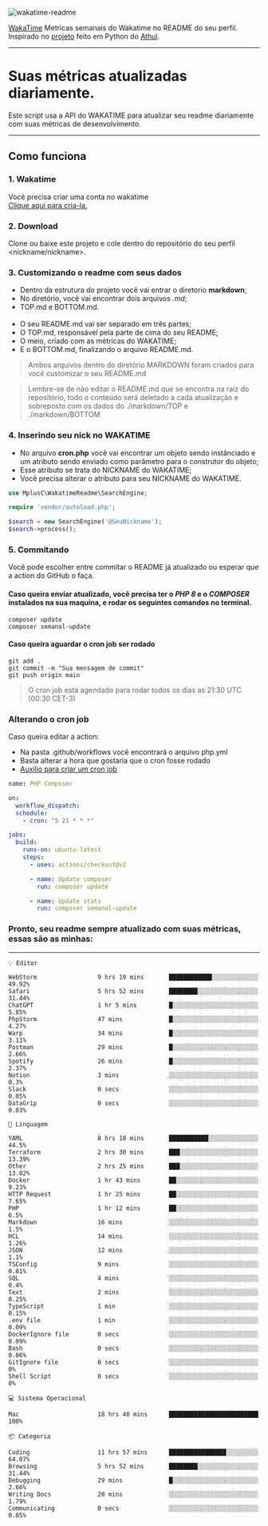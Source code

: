 ![wakatime-readme](https://socialify.git.ci/bymatheus/wakatime-readme/image?description=1&descriptionEditable=M%C3%A9tricas%20semanais%20do%20Wakatime%20no%20seu%20README%20de%20perfil.&font=KoHo&forks=1&language=1&owner=1&pattern=Signal&stargazers=1&theme=Dark)

[WakaTime](https://wakatime.com) Metricas semanais do Wakatime no README do seu perfil. <br>
Inspirado no [projeto](https://github.com/athul/waka-readme) feito em Python do [Athul](https://github.com/athul).
___

# Suas métricas atualizadas diariamente.
Este script usa a API do WAKATIME para atualizar seu readme diariamente com suas métricas de desenvolvimento.

___

## Como funciona

### 1. Wakatime
Você precisa criar uma conta no wakatime <br>
[Clique aqui para cria-la.](https://wakatime.com) 

### 2. Download
Clone ou baixe este projeto e cole dentro do repositório do seu perfil <nickname/nickname>.

### 3. Customizando o readme com seus dados
- Dentro da estrutura do projeto você vai entrar o diretorio **markdown**;  
- No diretório, você vai encontrar dois arquivos *.md*;
- TOP.md e BOTTOM.md.
<br><br>
- O seu README.md vai ser separado em três partes; 
- O TOP.md, responsável pela parte de cima do seu README;
- O meio, criado com as métricas do WAKATIME;
- E o BOTTOM.md, finalizando o arquivo README.md.<br>

> Ambos arquivos dentro do diretório MARKDOWN foram criados para você customizar o seu README.md

> Lembre-se de não editar o README.md que se encontra na raiz do repositório, todo o conteúdo será deletado a cada atualização e sobreposto com os dados do ./markdown/TOP e ./markdown/BOTTOM

### 4. Inserindo seu nick no WAKATIME
- No arquivo **cron.php** você vai encontrar um objeto sendo instânciado e um atributo sendo enviado como parâmetro para o construtor do objeto;
- Esse atributo se trata do NICKNAME do WAKATIME;
- Você precisa alterar o atributo para seu NICKNAME do WAKATIME.

```php
use MplusC\WakatimeReadme\SearchEngine;

require 'vendor/autoload.php';

$search = new SearchEngine('@SeuNickname');
$search->process();
```

### 5. Commitando
Você pode escolher entre commitar o README já atualizado ou esperar que a action do GitHub o faça. <br>

#### Caso queira enviar atualizado, você precisa ter o *PHP 8* e o *COMPOSER* instalados na sua maquina, e rodar os seguintes comandos no terminal.
```composer
composer update
composer semanal-update 
```

#### Caso queira aguardar o cron job ser rodado 
```git 
git add .
git commit -m "Sua mensagem de commit"
git push origin main
```

>O cron job está agendado para rodar todos os dias as 21:30 UTC (00:30 CET-3) 

### Alterando o cron job
Caso queira editar a action:

- Na pasta .github/workflows você encontrará o arquivo php.yml
- Basta alterar a hora que gostaria que o cron fosse rodado
- [Auxilio para criar um cron job](https://crontab.guru)

```yml
name: PHP Composer

on:
  workflow_dispatch:
  schedule:
    - cron: "5 21 * * *"

jobs:
  build:
    runs-on: ubuntu-latest
    steps:
      - uses: actions/checkout@v2

      - name: Update composer
        run: composer update

      - name: Update stats
        run: composer semanal-update
```

### Pronto, seu readme sempre atualizado com suas métricas, essas são as minhas:

___
```text
💡 Editor

WebStorm                 9 hrs 19 mins       ████████████░░░░░░░░░░░░░     49.92%
Safari                   5 hrs 52 mins       ████████░░░░░░░░░░░░░░░░░     31.44%
ChatGPT                  1 hr 5 mins         █░░░░░░░░░░░░░░░░░░░░░░░░      5.85%
PhpStorm                 47 mins             █░░░░░░░░░░░░░░░░░░░░░░░░      4.27%
Warp                     34 mins             █░░░░░░░░░░░░░░░░░░░░░░░░      3.11%
Postman                  29 mins             █░░░░░░░░░░░░░░░░░░░░░░░░      2.66%
Spotify                  26 mins             █░░░░░░░░░░░░░░░░░░░░░░░░      2.37%
Notion                   3 mins              ░░░░░░░░░░░░░░░░░░░░░░░░░       0.3%
Slack                    0 secs              ░░░░░░░░░░░░░░░░░░░░░░░░░      0.05%
DataGrip                 0 secs              ░░░░░░░░░░░░░░░░░░░░░░░░░      0.03%
```
```text
💬 Linguagem

YAML                     8 hrs 18 mins       ███████████░░░░░░░░░░░░░░      44.5%
Terraform                2 hrs 30 mins       ███░░░░░░░░░░░░░░░░░░░░░░     13.39%
Other                    2 hrs 25 mins       ███░░░░░░░░░░░░░░░░░░░░░░     13.02%
Docker                   1 hr 43 mins        ██░░░░░░░░░░░░░░░░░░░░░░░      9.23%
HTTP Request             1 hr 25 mins        ██░░░░░░░░░░░░░░░░░░░░░░░      7.65%
PHP                      1 hr 12 mins        ██░░░░░░░░░░░░░░░░░░░░░░░       6.5%
Markdown                 16 mins             ░░░░░░░░░░░░░░░░░░░░░░░░░       1.5%
HCL                      14 mins             ░░░░░░░░░░░░░░░░░░░░░░░░░      1.26%
JSON                     12 mins             ░░░░░░░░░░░░░░░░░░░░░░░░░       1.1%
TSConfig                 9 mins              ░░░░░░░░░░░░░░░░░░░░░░░░░      0.81%
SQL                      4 mins              ░░░░░░░░░░░░░░░░░░░░░░░░░       0.4%
Text                     2 mins              ░░░░░░░░░░░░░░░░░░░░░░░░░      0.25%
TypeScript               1 min               ░░░░░░░░░░░░░░░░░░░░░░░░░      0.15%
.env file                1 min               ░░░░░░░░░░░░░░░░░░░░░░░░░      0.09%
DockerIgnore file        0 secs              ░░░░░░░░░░░░░░░░░░░░░░░░░      0.09%
Bash                     0 secs              ░░░░░░░░░░░░░░░░░░░░░░░░░      0.06%
GitIgnore file           0 secs              ░░░░░░░░░░░░░░░░░░░░░░░░░         0%
Shell Script             0 secs              ░░░░░░░░░░░░░░░░░░░░░░░░░         0%
```
```text
💻 Sistema Operacional

Mac                      18 hrs 40 mins      █████████████████████████       100%
```
```text
📦 Categoria

Coding                   11 hrs 57 mins      ████████████████░░░░░░░░░     64.07%
Browsing                 5 hrs 52 mins       ████████░░░░░░░░░░░░░░░░░     31.44%
Debugging                29 mins             █░░░░░░░░░░░░░░░░░░░░░░░░      2.66%
Writing Docs             20 mins             ░░░░░░░░░░░░░░░░░░░░░░░░░      1.79%
Communicating            0 secs              ░░░░░░░░░░░░░░░░░░░░░░░░░      0.05%
```

